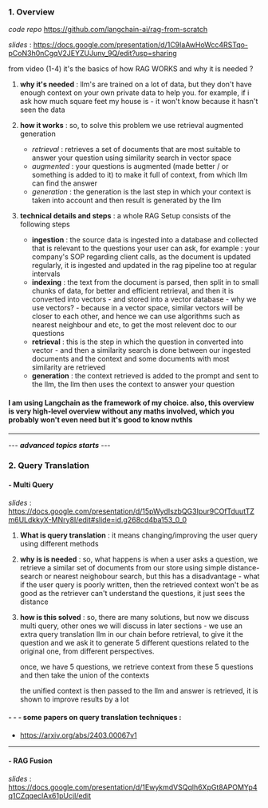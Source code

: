 

### 1. Overview 

*code repo* https://github.com/langchain-ai/rag-from-scratch

*slides* : https://docs.google.com/presentation/d/1C9IaAwHoWcc4RSTqo-pCoN3h0nCgqV2JEYZUJunv_9Q/edit?usp=sharing

from video (1-4) it's the basics of how RAG WORKS and why it is needed ?

1. **why it's needed** : llm's are trained on a lot of data, but they don't have enough context on your own private data to help you. for example, if i ask how much square feet my house is - it won't know because it hasn't seen the data
2. **how it works** : so, to solve this problem we use retrieval augmented generation 
    - *retrieval* : retrieves a set of documents that are most suitable to answer your question using similarity search in vector space
    - *augmented* : your questions is augmented (made better / or something is added to it) to make it full of context, from which llm can find the answer
    - *generation* : the generation is the last step in which your context is taken into account and then result is generated by the llm
      
3. **technical details and steps** : a whole RAG Setup consists of the following steps
   - **ingestion** : the source data is ingested into a database and collected that is relevant to the questions your user can ask, for example : your company's SOP regarding client calls, as the document is updated regularly, it is ingested and updated in the rag pipeline too at regular intervals
   - **indexing** : the text from the document is parsed, then split in to small chunks of data, for better and efficient retrieval, and then it is converted into vectors - and stored into a vector database - why we use vectors?  - because in a vector space, similar vectors will be closer to each other, and hence we can use algorithms such as nearest neighbour and etc, to get the most relevent doc to our questions
   - **retrieval** : this is the step in which the question in converted into vector - and then a similarity search is done between our ingested documents and the context and some documents with most similarity are retrieved
   - **generation** : the context retrieved is added to the prompt and sent to the llm, the llm then uses the context to answer your question

#### I am using Langchain as the framework of my choice. also, this overview is very high-level overview without any maths involved, which you probably won't even need but it's good to know nvthls

---


  --- ***advanced topics starts*** --- 

### 2. Query Translation

#### - Multi Query

*slides* : https://docs.google.com/presentation/d/15pWydIszbQG3Ipur9COfTduutTZm6ULdkkyX-MNry8I/edit#slide=id.g268cd4ba153_0_0


1. **What is query translation** : it means changing/improving the user query using different methods
2. **why is is needed** : so, what happens is when a user asks a question, we retrieve a similar set of documents from our store using simple distance-search or nearest neighobour search, but this has a disadvantage - what if the user query is poorly written, then the retrieved context won't be as good as the retriever can't understand the questions, it just sees the distance
3. **how is this solved** : so, there are many solutions, but now we discuss multi query, other ones we will discuss in later sections - we use an extra query translation llm in our chain before retrieval, to give it the question and we ask it to generate 5 different questions related to the original one, from different perspectives. 
   
   once, we have 5 questions, we retrieve context from these 5 questions and then take the union of the contexts
   
   the unified context is then passed to the llm and answer is retrieved, it is shown to improve results by a lot

####  - - - some papers on query translation techniques :

- https://arxiv.org/abs/2403.00067v1

---

#### - RAG Fusion

*slides* : https://docs.google.com/presentation/d/1EwykmdVSQqlh6XpGt8APOMYp4q1CZqqeclAx61pUcjI/edit

